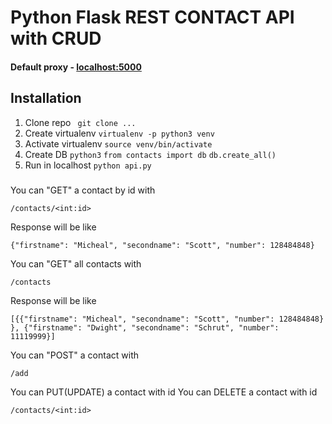 # Python Flask REST CONTACT API with CRUD 

#### Default proxy -  [localhost:5000](http://localhost:5000/)

## Installation
1. Clone repo ``` git clone ...```
2. Create virtualenv ```virtualenv -p python3 venv```
3. Activate virtualenv ```source venv/bin/activate```
4. Create DB ```python3``` ```from contacts import db``` ```db.create_all()```
5. Run in localhost ```python api.py```

### <USER STORIES>

You can "GET" a contact by id with
```
/contacts/<int:id>
```
Response will be like
```
{"firstname": "Micheal", "secondname": "Scott", "number": 128484848}
```
You can "GET" all contacts with
```
/contacts
```
Response will be like
```
[{{"firstname": "Micheal", "secondname": "Scott", "number": 128484848}
}, {"firstname": "Dwight", "secondname": "Schrut", "number": 11119999}]
```

You can "POST" a contact with
```
/add
```
You can PUT(UPDATE) a contact with id
You can DELETE a contact with id
```
/contacts/<int:id>
```